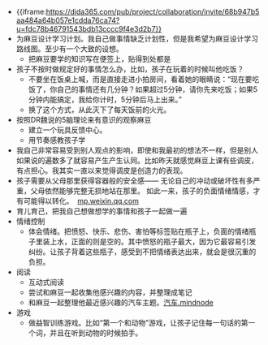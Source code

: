 - {{iframe:https://dida365.com/pub/project/collaboration/invite/68b947b5aa484a64b057e1cdda76ca74?u=fdc78b46791543bdb13cccc9f4e3d2b7}}
- 为麻豆设计学习计划。我自己做事情缺乏计划性，但是我希望为麻豆设计学习路线图。至少有一个大致的设想。
    - 把麻豆要学的知识写在便签上，贴得到处都是
- 孩子不按时做规定好的事情怎么办，比如，孩子在玩着的时候叫他吃饭？
    - 不要坐在饭桌上喊，而是直接走进小拍房间，看着她的眼睛说：“现在要吃饭了，你自己的事情还有几分钟？如果超过5分钟，请你先来吃饭；如果5分钟内能搞定，我给你计时，5分钟后马上出来。”
    - 换了这个方式，从此灭下了每天饭前的火光。
- 按照DR魏说的5脑理论来有意识的观察麻豆
    - 建立一个玩具反馈中心。
    - 用节奏感教孩子学
- 我自己非常容易受到别人观点的影响，即使和我最初的想法不一样，但是别人如果说的遍数多了就容易产生产生认同。比如昨天就感觉麻豆上课有些调皮，有点担心。我其实一直以来觉得调皮是创造力的表现。
- 孩子需要从父母那里获得容器般的安全感—— 无论自己的冲动或破坏性有多严重，父母依然能够完整无损地站在那里。 如此一来，孩子的负面情绪情感，才有可能得以转化。   [mp.weixin.qq.com](https://mp.weixin.qq.com/s?__biz=MzU2ODI5ODMzNg==&amp;mid=2247710265&amp;idx=1&amp;sn=971d20ecec27c19cdc910b5fbdccc3db&amp;chksm=fc9de836cbea612076343ae4b1e4e728e9b0a144fabfdc6161cb9419c3716491b133cb6d8603&amp;scene=90&amp;subscene=93&amp;sessionid=1651231798&amp;clicktime=1651233492&amp;enterid=1651233492&amp;ascene=56&amp;devicetype=android-31&amp;version=28001557&amp;nettype=WIFI&amp;abtest_cookie=AAACAA%3D%3D&amp;lang=zh_CN&amp;session_us=gh_f99a5327b51a&amp;exportkey=AUYc2aOlm0C0tg1p2f5a3IY%3D&amp;pass_ticket=YgA08IXrh10nI%2FNYP%2BChDrF4SS%2FsM8xAN1e%2FNRfzO0DMLHIp3fJBp2KX)
- 育儿育己，把我自己想做想学的事情和孩子一起做一遍
- 情绪控制
    - 体会情绪。把愤怒、快乐、悲伤、害怕等标签贴在瓶子上，负面的情绪瓶子里装上水，正面的则是空的。其中愤怒的瓶子最大，因为它最容易引发纠纷。让孩子背着这些瓶子，感受到不把情绪表达出来，就会是很沉重的负担。
- 阅读
    - 互动式阅读
    - 尝试和麻豆一起收集他感兴趣的内容，并整理成笔记
    - 和麻豆一起整理他最近感兴趣的汽车主题。[汽车.mindnode](hook://file/M1pjTx3Tx?p=VzZMMzlVWUw2Wn5jb21+bWluZG5vZGV+TWluZE5vZGUvRG9jdW1lbnRz&n=%E6%B1%BD%E8%BD%A6.mindnode)
- 游戏
    - 做益智训练游戏。比如“第一个和动物”游戏，让孩子记住每一句话的第一个词，并且在听到动物的时候拍手。

